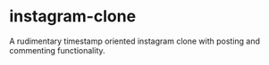 # instagram-clone
A rudimentary timestamp oriented instagram clone with posting and commenting functionality.
